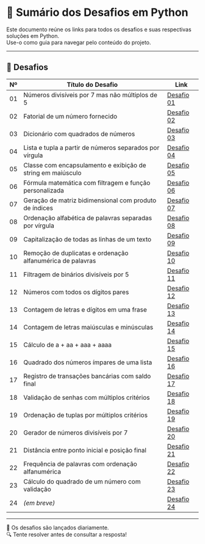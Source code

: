 # 🐍 Sumário dos Desafios em Python

Este documento reúne os links para todos os desafios e suas respectivas soluções em Python.  
Use-o como guia para navegar pelo conteúdo do projeto.

---

## 🧩 Desafios

| Nº  | Título do Desafio                                                                 | Link                                      |
|-----|------------------------------------------------------------------------------------|-------------------------------------------|
| 01  | Números divisíveis por 7 mas não múltiplos de 5                                   | [Desafio 01](./desafios/desafio_01.md)    |
| 02  | Fatorial de um número fornecido                                                   | [Desafio 02](./desafios/desafio_02.md)    |
| 03  | Dicionário com quadrados de números                                               | [Desafio 03](./desafios/desafio_03.md)    |
| 04  | Lista e tupla a partir de números separados por vírgula                           | [Desafio 04](./desafios/desafio_04.md)    |
| 05  | Classe com encapsulamento e exibição de string em maiúsculo                       | [Desafio 05](./desafios/desafio_05.md)    |
| 06  | Fórmula matemática com filtragem e função personalizada                           | [Desafio 06](./desafios/desafio_06.md)    |
| 07  | Geração de matriz bidimensional com produto de índices                            | [Desafio 07](./desafios/desafio_07.md)    |
| 08  | Ordenação alfabética de palavras separadas por vírgula                            | [Desafio 08](./desafios/desafio_08.md)    |
| 09  | Capitalização de todas as linhas de um texto                                      | [Desafio 09](./desafios/desafio_09.md)    |
| 10  | Remoção de duplicatas e ordenação alfanumérica de palavras                        | [Desafio 10](./desafios/desafio_10.md)    |
| 11  | Filtragem de binários divisíveis por 5                                            | [Desafio 11](./desafios/desafio_11.md)    |
| 12  | Números com todos os dígitos pares                                                | [Desafio 12](./desafios/desafio_12.md)    |
| 13  | Contagem de letras e dígitos em uma frase                                         | [Desafio 13](./desafios/desafio_13.md)    |
| 14  | Contagem de letras maiúsculas e minúsculas                                        | [Desafio 14](./desafios/desafio_14.md)    |
| 15  | Cálculo de a + aa + aaa + aaaa                                                    | [Desafio 15](./desafios/desafio_15.md)    |
| 16  | Quadrado dos números ímpares de uma lista                                         | [Desafio 16](./desafios/desafio_16.md)    |
| 17  | Registro de transações bancárias com saldo final                                  | [Desafio 17](./desafios/desafio_17.md)    |
| 18  | Validação de senhas com múltiplos critérios                                       | [Desafio 18](./desafios/desafio_18.md)    |
| 19  | Ordenação de tuplas por múltiplos critérios                                       | [Desafio 19](./desafios/desafio_19.md)    |
| 20  | Gerador de números divisíveis por 7                                               | [Desafio 20](./desafios/desafio_20.md)    |
| 21  | Distância entre ponto inicial e posição final                                     | [Desafio 21](./desafios/desafio_21.md)    |
| 22  | Frequência de palavras com ordenação alfanumérica                                 | [Desafio 22](./desafios/desafio_22.md)    |
| 23  | Cálculo do quadrado de um número com validação                                    | [Desafio 23](./desafios/desafio_23.md)    |
| 24  | *(em breve)*                                                                      | [Desafio 24](./desafios/desafio_24.md)    |

---

📌 Os desafios são lançados diariamente.  
🔍 Tente resolver antes de consultar a resposta!